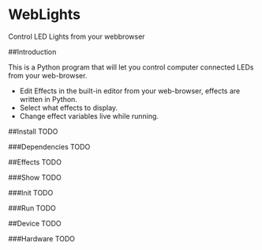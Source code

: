 WebLights
=========

Control LED Lights from your webbrowser

##Introduction

This is a Python program that will let you control computer connected LEDs from your web-browser.  
- Edit Effects in the built-in editor from your web-browser, effects are written in Python.  
- Select what effects to display.  
- Change effect variables live while running.  

##Install
TODO

###Dependencies
TODO

##Effects
TODO

###Show
TODO

###Init
TODO

###Run
TODO

##Device
TODO

###Hardware
TODO
